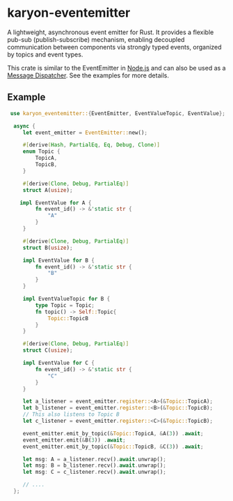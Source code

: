# karyon-eventemitter

A lightweight, asynchronous event emitter for Rust. It provides a
flexible pub-sub (publish-subscribe) mechanism, enabling decoupled
communication between components via strongly typed events, organized by topics
and event types.

This crate is similar to the EventEmitter in
[Node.js](https://nodejs.org/en/learn/asynchronous-work/the-nodejs-event-emitter)
and can also be used as a [Message
Dispatcher](https://www.enterpriseintegrationpatterns.com/patterns/messaging/MessageDispatcher.html).
See the examples for more details.

## Example

```rust
 use karyon_eventemitter::{EventEmitter, EventValueTopic, EventValue};

  async {
     let event_emitter = EventEmitter::new();

     #[derive(Hash, PartialEq, Eq, Debug, Clone)]
     enum Topic {
         TopicA,
         TopicB,
     }

     #[derive(Clone, Debug, PartialEq)]
     struct A(usize);

    impl EventValue for A {
         fn event_id() -> &'static str {
             "A"
         }
     }

     #[derive(Clone, Debug, PartialEq)]
     struct B(usize);

     impl EventValue for B {
         fn event_id() -> &'static str {
             "B"
         }
     }

     impl EventValueTopic for B {
         type Topic = Topic;
         fn topic() -> Self::Topic{
             Topic::TopicB
         }
     }

     #[derive(Clone, Debug, PartialEq)]
     struct C(usize);

     impl EventValue for C {
         fn event_id() -> &'static str {
             "C"
         }
     }

     let a_listener = event_emitter.register::<A>(&Topic::TopicA);
     let b_listener = event_emitter.register::<B>(&Topic::TopicB);
     // This also listens to Topic B
     let c_listener = event_emitter.register::<C>(&Topic::TopicB);

     event_emitter.emit_by_topic(&Topic::TopicA, &A(3)) .await;
     event_emitter.emit(&B(3)) .await;
     event_emitter.emit_by_topic(&Topic::TopicB, &C(3)) .await;

     let msg: A = a_listener.recv().await.unwrap();
     let msg: B = b_listener.recv().await.unwrap();
     let msg: C = c_listener.recv().await.unwrap();

     // ....
  };

```


